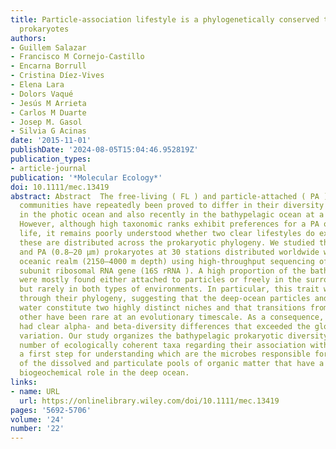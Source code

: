 ```yaml
---
title: Particle‐association lifestyle is a phylogenetically conserved trait in bathypelagic
  prokaryotes
authors:
- Guillem Salazar
- Francisco M Cornejo‐Castillo
- Encarna Borrull
- Cristina Díez‐Vives
- Elena Lara
- Dolors Vaqué
- Jesús M Arrieta
- Carlos M Duarte
- Josep M. Gasol
- Silvia G Acinas
date: '2015-11-01'
publishDate: '2024-08-05T15:04:46.952819Z'
publication_types:
- article-journal
publication: '*Molecular Ecology*'
doi: 10.1111/mec.13419
abstract: Abstract  The free‐living ( FL ) and particle‐attached ( PA ) marine microbial
  communities have repeatedly been proved to differ in their diversity and composition
  in the photic ocean and also recently in the bathypelagic ocean at a global scale.
  However, although high taxonomic ranks exhibit preferences for a PA or FL mode of
  life, it remains poorly understood whether two clear lifestyles do exist and how
  these are distributed across the prokaryotic phylogeny. We studied the FL (textless0.8 μm)
  and PA (0.8–20 μm) prokaryotes at 30 stations distributed worldwide within the bathypelagic
  oceanic realm (2150–4000 m depth) using high‐throughput sequencing of the small
  subunit ribosomal RNA gene (16S rRNA ). A high proportion of the bathypelagic prokaryotes
  were mostly found either attached to particles or freely in the surrounding water
  but rarely in both types of environments. In particular, this trait was deeply conserved
  through their phylogeny, suggesting that the deep‐ocean particles and the surrounding
  water constitute two highly distinct niches and that transitions from one to the
  other have been rare at an evolutionary timescale. As a consequence, PA and FL communities
  had clear alpha‐ and beta‐diversity differences that exceeded the global‐scale geographical
  variation. Our study organizes the bathypelagic prokaryotic diversity into a reasonable
  number of ecologically coherent taxa regarding their association with particles,
  a first step for understanding which are the microbes responsible for the processing
  of the dissolved and particulate pools of organic matter that have a very different
  biogeochemical role in the deep ocean.
links:
- name: URL
  url: https://onlinelibrary.wiley.com/doi/10.1111/mec.13419
pages: '5692-5706'
volume: '24'
number: '22'
---
```

